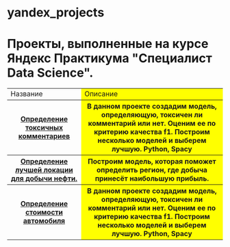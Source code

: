 # yandex_projects
<h1>Проекты, выполненные на курсе Яндекс Практикума "Специалист Data Science".</h1>

<table>
  <tr>
    <td>Название</td>
    <td style="background-color: yellow">Описание</td>
  </tr>
  <tr>
    <th><a href='Toxic comments/toxic_comments.ipynb'>Определение токсичных комментариев</a></th>
    <th style="background-color: yellow">В данном проекте создадим модель, определяющую, токсичен ли комментарий или нет. Оценим ее по критерию качества f1. Построим несколько моделей и выберем лучшую. Python, Spacy</th>
  </tr>
  <tr>
    <th><a href='Best location/local_git.ipynb'>Определение лучшей локации для добычи нефти.</a></th>
    <th style="background-color: yellow">Построим модель, которая поможет определить регион, где добыча принесёт наибольшую прибыль.</th>
  </tr>
  <tr>
    <th><a href='Toxic comments/toxic_comments.ipynb'>Определение стоимости автомобиля</a></th>
    <th style="background-color: yellow">В данном проекте создадим модель, определяющую, токсичен ли комментарий или нет. Оценим ее по критерию качества f1. Построим несколько моделей и выберем лучшую. Python, Spacy</th>
  </tr>
</table>
